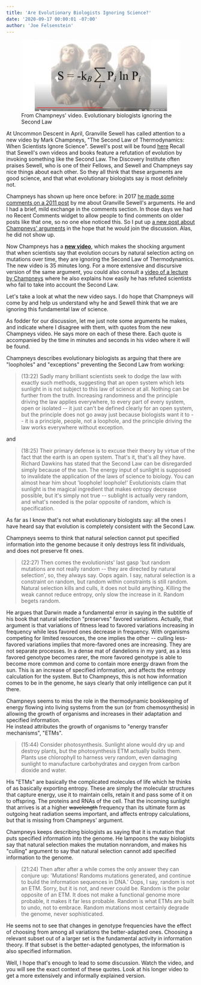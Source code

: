 ```yaml
---
title: 'Are Evolutionary Biologists Ignoring Science?'
date: '2020-09-17 00:00:01 -07:00'
author: 'Joe Felsenstein'
---
```


<figure>
<img src="/uploads/2020/champneysscientists.png"/>
<figcaption>From Champneys' video. Evolutionary biologists ignoring the Second Law
</figcaption>
</figure>

At Uncommon Descent in April, Granville Sewell has called attention to a new video by
Mark Champneys, "The Second Law of Thermodynamics: When Scientists Ignore Science".
Sewell's post will be found [here](https://uncommondescent.com/intelligent-design/when-scientists-ignore-science-by-mark-champney/)
Recall that Sewell's own videos and books feature a refutation of evolution
by invoking something like the Second Law.  The Discovery Institute often praises Sewell, who is
one of their Fellows, and Sewell and Champneys say nice things about each
other.  So they all think that these arguments are good science, and that
what evolutionary biologists say is most definitely not.

Champneys has shown up here once before: in 
2017 [he made some comments on a 2011 post](http://pandasthumb.org/archives/2017/04/Does-Granville-Sewells-entropy.html/) by me about Granville Sewell's
arguments.  He and I had a brief, mild exchange in the comments section.  In those
days we had no Recent Comments widget to allow people to find comments on
older posts like that one, so no one else noticed this.  So I put up [a new post about Champneys' arguments](http://pandasthumb.org/archives/2017/04/Does-Granville-Sewells-entropy.html/)
in the hope that he would join the discussion.  Alas, he did not show up.

Now Champneys has a [**new video**](https://youtu.be/0oOt317kSro), which makes the shocking argument that when
scientists say that evolution occurs by natural selection acting on mutations
over time, they are ignoring the Second Law of Thermodynamics.  The new
video is 35 minutes long.  For a more extensive and discursive version of the
same argument, you could also consult a [video of a lecture by Champneys](https://youtu.be/8wLVBbqOGGA) where
he also explains how easily he has refuted scientists who fail to take into
account the Second Law.

Let's take a look at what the new video says.  I do hope that Champneys will
come by and help us understand why he and Sewell think that we are ignoring
this fundamental law of science.

<!--more-->

As fodder for our discussion, let me just note some arguments he makes, and indicate
where I disagree with them, with quotes from the new Champneys video.  He says more on each
of these there.  Each quote is accompanied by the time in minutes and seconds
in his video where it will be found.

Champneys describes evolutionary biologists as arguing that there are "loopholes"
and "exceptions" preventing the Second Law from working:
<blockquote>
(13:22) Sadly many brilliant scientists seek to dodge the law
with exactly such methods, suggesting that an open system
which lets sunlight in is not subject to this law of
science at all. Nothing can be further from the truth.
Increasing randomness and the principle driving the
law applies everywhere, to every part
of every system, open or isolated -- it just can't be
defined clearly for an open system, but the
principle does not go away just because
biologists want it to -- it is a principle, people, not
a loophole, and the principle driving the law works
everywhere without exception.
</blockquote>
and
<blockquote>
(18:25) Their primary defense is to excuse their theory
by virtue of the fact that the earth is an open system. 
That's it, that's all they have.  Richard Dawkins has
stated that the Second Law can be disregarded simply
because of the sun.  The energy input of sunlight is
supposed to invalidate the application of the laws of
science to biology.  You can almost hear him shout 'loophole!
loophole!' Evolutionists claim that sunlight is the magical
ingredient that makes entropy decrease possible, but
it's simply not true -- sublight is actually very random,
and what's needed is the polar opposite of random,
which is specification. 
</blockquote>
As far as I know that's not what evolutionary biologists say: all the ones I have
heard say that evolution is completely consistent with the Second Law.

Champneys seems to think that natural selection cannot put specified
information into the genome because it only destroys less fit individuals, and
does not preserve fit ones.
<blockquote>
(22:27) Then comes the evolutionists' last gasp
'but random mutations are not really random -- they
are directed by natural selection', so, they always say.
Oops again. I say, natural
selection is a constraint on random, but random
within constraints is still random.  Natural
selection kills and culls, it does not build
anything.  Killing the weak cannot reduce entropy,
only slow the increase in it.  Random begets random.
</blockquote>
He argues that Darwin made a fundamental error in saying in the subtitle of his
book that natural selection "preserves" favored variations.  Actually, that
argument
is that variations of fitness lead to favored variations increasing in frequency
while less favored ones decrease in frequency.  With organisms competing for
limited resources, the one implies the other -- culling less-favored variations
implies that more-favored ones are increasing.  They are not separate processes.
In a dense mat of dandelions in my yard, as a less favored genotype becomes
rarer, the more favored genotype is able to become more common and come to contain
more energy drawn from the sun.  This is an increase of specified information,
and affects the entropy calculation for the system.  But to Champneys,
this is not how information comes to be in the genome, he says clearly that
only intelligence can put it there.

Champneys seems to miss the role in the thermodynamic bookkeeping
of energy flowing into living systems from
the sun (or from chemosynthesis) in allowing the growth of organisms and increases
in their adaptation and specified information.  
He instead attributes the growth of organisms to "energy transfer mechanisms",
"ETMs".
<blockquote>
(15:44) Consider photosynthesis. Sunlight alone would
dry up and destroy plants, but the photosynthesis ETM actually
builds them.  Plants use chlorophyll to harness very
random, even damaging sunlight to manufacture carbohydrates
and oxygen from carbon dioxide and water.
</blockquote>
His "ETMs" are basically the complicated molecules of life which he thinks of as
basically exporting entropy.  These are simply the molecular
structures that capture energy, use it to maintain cells, retain it
and pass some of it on to offspring.  The proteins and RNAs of the cell.
That the incoming sunlight that arrives is at
a higher <strike>wavelength</strike> frequency than its ultimate form as outgoing heat radiation seems
important, and affects entropy calculations, but that is
missing from Champneys' argument.

Champneys keeps describing biologists as saying that it is mutation that puts
specified information into the genome.  He lampoons the way biologists
say that natural selection makes the mutation nonrandom, and makes
his "culling" argument to say that natural selection cannot add
specified information to the genome.
<blockquote>
(21:24) Then after after a while comes the
only answer they can conjure up: 
'Mutations! Randoms mutations generated, and continue
to build the information sequences in DNA.'
Oops, I say, random is not an ETM.  Sorry, but it
is not, and never could be. Random is the
polar opposite of an ETM.  It does not make a
functional genome more probable, it makes it far less
probable.  Random is what ETMs are built to undo,
not to embrace.  Random mutations most certainly
degrade the genome, never sophisticated. 
</blockquote>
He seems not to see that changes in genotype frequencies have the effect
of choosing from among all variations the better-adapted ones.  Choosing a
relevant subset out of a larger set is the fundamental activity in
information theory.  If that subset is the better-adapted genotypes,
the information is also specified information.

Well, I hope that's enough to lead to some discussion.  Watch the
video, and you will see the exact context of these quotes.  Look at
his longer video to get a more extensively and informally explained version.

